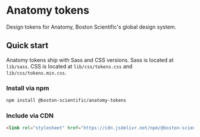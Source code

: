 # Anatomy tokens

Design tokens for Anatomy, Boston Scientific's global design system.

## Quick start

Anatomy tokens ship with Sass and CSS versions. Sass is located at `lib/sass`. CSS is located at `lib/css/tokens.css` and `lib/css/tokens.min.css`.

### Install via npm

```bash
npm install @boston-scientific/anatomy-tokens
```

### Include via CDN

```html
<link rel="stylesheet" href="https://cdn.jsdelivr.net/npm/@boston-scientific/anatomy-tokens@3.1.1/lib/css/tokens.min.css" />
```
